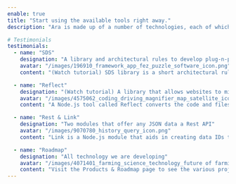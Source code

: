 ```yaml
---
enable: true
title: "Start using the available tools right away."
description: "Ara is made up of a number of technologies, each of which is independent and focuses on a particular task. The descriptions of each technology to be used in similar situations are provided below:"

# Testimonials
testimonials:
  - name: "SDS"
    designation: "A library and architectural rules to develop plug-n-play apps."
    avatar: "/images/196910_framework_app_fez_puzzle_software_icon.png"
    content: "(Watch tutorial) SDS library is a short architectural rules and an NPM package as its implementation in Typescript/NodeJS. Because SDS will guarantee its modularity, it seeks to build code quickly without worrying about long-term scalability"

  - name: "Reflect"
    designation: "(Watch tutorial) A library that allows websites to mirror themselves."
    avatar: "/images/4575062_coding_driving_magnifier_map_satellite_icon.png"
    content: "A Node.js tool called Reflect converts the code and filesystem of a website into a single ontological data set in JSON format. An additional Reflect plugin enables AI-powered JSON editing in the browser, allowing Reflect to store the edited data in the file system."

  - name: "Rest & Link"
    designation: "Two modules that offer any JSON data a Rest API"
    avatar: "/images/9070780_history_query_icon.png"
    content: "Link is a Node.js module that aids in creating data IDs that may be filtered with CSS Selectors. For any object with a link, `Rest` offers a REST Api.  To put it briefly, it converts any JSON to a REST API.  `rest.post('obj > arr_element:nth-child(1)', arr)`"

  - name: "Roadmap"
    designation: "All technology we are developing"
    avatar: "/images/4071401_farming_science_technology_future of farming_agriculture_icon.png"
    content: "Visit the Products & Roadmap page to see the various projects we have listed on our roadmap."
---
```

